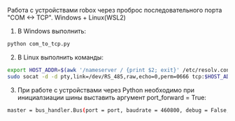 Работа с устройствами robox через проброс последовательного порта "COM <-> TCP". Windows + Linux(WSL2)

1. В Windows выполнить:

```bash
python com_to_tcp.py
```

2. В Linux выполнить команды:

```bash
export HOST_ADDR=$(awk '/nameserver / {print $2; exit}' /etc/resolv.conf 2>/dev/null)
sudo socat -d -d pty,link=/dev/RS_485,raw,echo=0,perm=0666 tcp:$HOST_ADDR:5000
```

3. При работе с устройствами через Python необходимо при инициалзиации шины выставить аргумент port_forward = True:

```bash
master = bus_handler.Bus(port = port, baudrate = 460800, debug = False, timeout = 1.0, port_forward = True)
```

